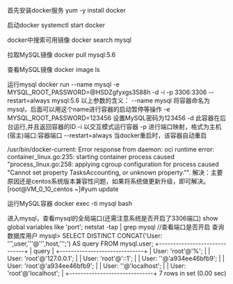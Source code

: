 首先安装docker服务
yum -y install docker   

启动docker
systemctl start docker

docker中搜索可用镜像
docker search mysql

拉取MySQL镜像
docker pull mysql:5.6

查看MySQL镜像
docker image ls

运行mysql
docker run --name mysql -e MYSQL_ROOT_PASSWORD=@HSDZgfyxgs3588h -d -i -p 3306:3306 --restart=always  mysql:5.6
以上参数的含义：
--name mysql  将容器命名为mysql，后面可以用这个name进行容器的启动暂停等操作
-e MYSQL_ROOT_PASSWORD=123456 设置MySQL密码为123456
-d 此容器在后台运行,并且返回容器的ID
-i 以交互模式运行容器
-p 进行端口映射，格式为主机(宿主)端口:容器端口
--restart=always 当docker重启时，该容器自动重启

/usr/bin/docker-current: Error response from daemon: oci runtime error: container_linux.go:235: starting container process caused "process_linux.go:258: applying cgroup configuration for process caused \"Cannot set property TasksAccounting, or unknown property.\"".
解决：主要原因还是centos系统版本兼容性问题，如果将系统做更新升级，即可解决。
[root@VM_0_10_centos ~]#yum update

运行MySQL容器
docker exec -ti mysql bash


进入mysql，查看mysql的全局端口(还需注意系统是否开启了3306端口)
show global variables like 'port';
netstat -tap | grep mysql //查看端口是否开启
查询数据库用户
mysql> SELECT DISTINCT CONCAT('User: ''',user,'''@''',host,''';') AS query FROM mysql.user;
+------------------------------+
| query                        |
+------------------------------+
| User: 'root'@'%';            |
| User: 'root'@'127.0.0.1';    |
| User: 'root'@'::1';          |
| User: ''@'a934ee46bfb9';     |
| User: 'root'@'a934ee46bfb9'; |
| User: ''@'localhost';        |
| User: 'root'@'localhost';    |
+------------------------------+
7 rows in set (0.00 sec)
